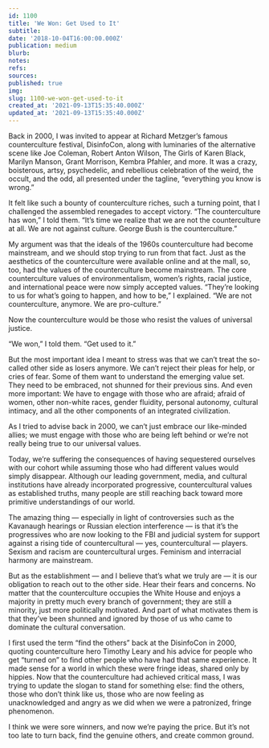 ```yaml
---
id: 1100
title: 'We Won: Get Used to It'
subtitle: 
date: '2018-10-04T16:00:00.000Z'
publication: medium
blurb: 
notes: 
refs: 
sources: 
published: true
img: 
slug: 1100-we-won-get-used-to-it
created_at: '2021-09-13T15:35:40.000Z'
updated_at: '2021-09-13T15:35:40.000Z'
---
```

Back in 2000, I was invited to appear at Richard Metzger’s famous counterculture festival, DisinfoCon, along with luminaries of the alternative scene like Joe Coleman, Robert Anton Wilson, The Girls of Karen Black, Marilyn Manson, Grant Morrison, Kembra Pfahler, and more. It was a crazy, boisterous, artsy, psychedelic, and rebellious celebration of the weird, the occult, and the odd, all presented under the tagline, “everything you know is wrong.”

It felt like such a bounty of counterculture riches, such a turning point, that I challenged the assembled renegades to accept victory. “The counterculture has won,” I told them. “It’s time we realize that we are not the counterculture at all. We are not against culture. George Bush is the counterculture.”

My argument was that the ideals of the 1960s counterculture had become mainstream, and we should stop trying to run from that fact. Just as the aesthetics of the counterculture were available online and at the mall, so, too, had the values of the counterculture become mainstream. The core counterculture values of environmentalism, women’s rights, racial justice, and international peace were now simply accepted values.
“They’re looking to us for what’s going to happen, and how to be,” I explained. “We are not counterculture, anymore. We are pro-culture.”

Now the counterculture would be those who resist the values of universal justice.

“We won,” I told them. “Get used to it.”

But the most important idea I meant to stress was that we can’t treat the so-called other side as losers anymore. We can’t reject their pleas for help, or cries of fear. Some of them want to understand the emerging value set. They need to be embraced, not shunned for their previous sins. And even more important: We have to engage with those who are afraid; afraid of women, other non-white races, gender fluidity, personal autonomy, cultural intimacy, and all the other components of an integrated civilization.

As I tried to advise back in 2000, we can’t just embrace our like-minded allies; we must engage with those who are being left behind or we’re not really being true to our universal values.

Today, we’re suffering the consequences of having sequestered ourselves with our cohort while assuming those who had different values would simply disappear. Although our leading government, media, and cultural institutions have already incorporated progressive, countercultural values as established truths, many people are still reaching back toward more primitive understandings of our world.

The amazing thing — especially in light of controversies such as the Kavanaugh hearings or Russian election interference — is that it’s the progressives who are now looking to the FBI and judicial system for support against a rising tide of countercultural — yes, countercultural — players. Sexism and racism are countercultural urges. Feminism and interracial harmony are mainstream.

But as the establishment — and I believe that’s what we truly are — it is our obligation to reach out to the other side. Hear their fears and concerns. No matter that the counterculture occupies the White House and enjoys a majority in pretty much every branch of government; they are still a minority, just more politically motivated. And part of what motivates them is that they’ve been shunned and ignored by those of us who came to dominate the cultural conversation.

I first used the term “find the others” back at the DisinfoCon in 2000, quoting counterculture hero Timothy Leary and his advice for people who get “turned on” to find other people who have had that same experience. It made sense for a world in which these were fringe ideas, shared only by hippies. Now that the counterculture had achieved critical mass, I was trying to update the slogan to stand for something else: find the others, those who don’t think like us, those who are now feeling as unacknowledged and angry as we did when we were a patronized, fringe phenomenon.

I think we were sore winners, and now we’re paying the price. But it’s not too late to turn back, find the genuine others, and create common ground.
